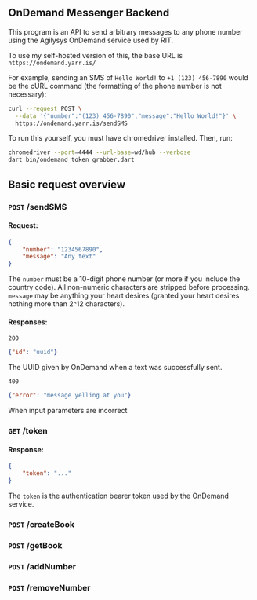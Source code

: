 ## OnDemand Messenger Backend

This program is an API to send arbitrary messages to any phone number using the Agilysys OnDemand service used by RIT.

To use my self-hosted version of this, the base URL is `https://ondemand.yarr.is/`

For example, sending an SMS of `Hello World!` to `+1 (123) 456-7890` would be the cURL command (the formatting of the phone number is not necessary):

```bash
curl --request POST \
  --data '{"number":"(123) 456-7890","message":"Hello World!"}' \
  https://ondemand.yarr.is/sendSMS
```

To run this yourself, you must have chromedriver installed. Then, run:
```bash
chromedriver --port=4444 --url-base=wd/hub --verbose
dart bin/ondemand_token_grabber.dart
```

## Basic request overview

### `POST` /sendSMS

#### Request:

```json
{
    "number": "1234567890",
    "message": "Any text"
}
```

The `number` must be a 10-digit phone number (or more if you include the country code). All non-numeric characters are stripped before processing. `message` may be anything your heart desires (granted your heart desires nothing more than 2^12 characters).

#### Responses:

`200`

```json
{"id": "uuid"}
```

The UUID given by OnDemand when a text was successfully sent.

`400`

```json
{"error": "message yelling at you"}
```

When input parameters are incorrect

### `GET` /token

#### Response:

```json
{
    "token": "..."
}
```

The `token` is the authentication bearer token used by the OnDemand service.

### `POST` /createBook
### `POST` /getBook
### `POST` /addNumber
### `POST` /removeNumber
